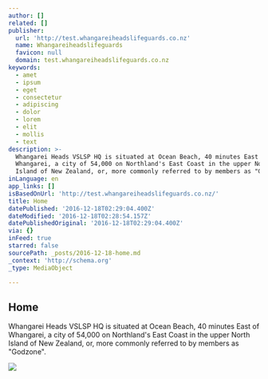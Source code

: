 ```yaml
---
author: []
related: []
publisher:
  url: 'http://test.whangareiheadslifeguards.co.nz'
  name: Whangareiheadslifeguards
  favicon: null
  domain: test.whangareiheadslifeguards.co.nz
keywords:
  - amet
  - ipsum
  - eget
  - consectetur
  - adipiscing
  - dolor
  - lorem
  - elit
  - mollis
  - text
description: >-
  Whangarei Heads VSLSP HQ is situated at Ocean Beach, 40 minutes East of
  Whangarei, a city of 54,000 on Northland's East Coast in the upper North
  Island of New Zealand, or, more commonly referred to by members as "Godzone".
inLanguage: en
app_links: []
isBasedOnUrl: 'http://test.whangareiheadslifeguards.co.nz/'
title: Home
datePublished: '2016-12-18T02:29:04.400Z'
dateModified: '2016-12-18T02:28:54.157Z'
datePublishedOriginal: '2016-12-18T02:29:04.400Z'
via: {}
inFeed: true
starred: false
sourcePath: _posts/2016-12-18-home.md
_context: 'http://schema.org'
_type: MediaObject

---
```

<article style=""><h1>Home</h1><p>Whangarei Heads VSLSP HQ is situated at Ocean Beach, 40 minutes East of Whangarei, a city of 54,000 on Northland's East Coast in the upper North Island of New Zealand, or, more commonly referred to by members as "Godzone".</p><img src="http://test.whangareiheadslifeguards.co.nz/wp-content/uploads/2014/10/SLSCNZ_LOGO.png" /></article>